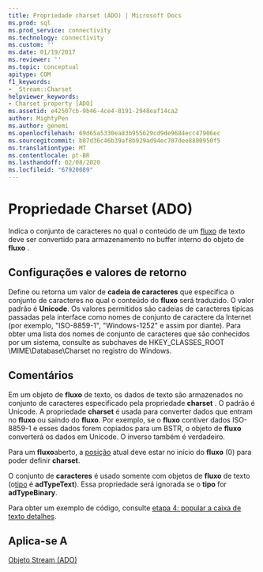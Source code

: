 ```yaml
---
title: Propriedade charset (ADO) | Microsoft Docs
ms.prod: sql
ms.prod_service: connectivity
ms.technology: connectivity
ms.custom: ''
ms.date: 01/19/2017
ms.reviewer: ''
ms.topic: conceptual
apitype: COM
f1_keywords:
- _Stream::Charset
helpviewer_keywords:
- Charset property [ADO]
ms.assetid: e42507cb-9b46-4ce4-8191-2948eaf14ca2
author: MightyPen
ms.author: genemi
ms.openlocfilehash: 69d65a5330ea83b955629cd9de9684ecc47906ec
ms.sourcegitcommit: b87d36c46b39af8b929ad94ec707dee8800950f5
ms.translationtype: MT
ms.contentlocale: pt-BR
ms.lasthandoff: 02/08/2020
ms.locfileid: "67920089"
---
```

# <a name="charset-property-ado"></a>Propriedade Charset (ADO)
Indica o conjunto de caracteres no qual o conteúdo de um [fluxo](../../../ado/reference/ado-api/stream-object-ado.md) de texto deve ser convertido para armazenamento no buffer interno do objeto de **fluxo** .  
  
## <a name="settings-and-return-values"></a>Configurações e valores de retorno  
 Define ou retorna um valor de **cadeia de caracteres** que especifica o conjunto de caracteres no qual o conteúdo do **fluxo** será traduzido. O valor padrão é **Unicode**. Os valores permitidos são cadeias de caracteres típicas passadas pela interface como nomes de conjunto de caractere da Internet (por exemplo, "ISO-8859-1", "Windows-1252" e assim por diante). Para obter uma lista dos nomes de conjunto de caracteres que são conhecidos por um sistema, consulte as subchaves de HKEY_CLASSES_ROOT \MIME\Database\Charset no registro do Windows.  
  
## <a name="remarks"></a>Comentários  
 Em um objeto de **fluxo** de texto, os dados de texto são armazenados no conjunto de caracteres especificado pela propriedade **charset** . O padrão é Unicode. A propriedade **charset** é usada para converter dados que entram no **fluxo** ou saindo do **fluxo**. Por exemplo, se o **fluxo** contiver dados ISO-8859-1 e esses dados forem copiados para um BSTR, o objeto de **fluxo** converterá os dados em Unicode. O inverso também é verdadeiro.  
  
 Para um **fluxo**aberto, a [posição](../../../ado/reference/ado-api/position-property-ado.md) atual deve estar no início do **fluxo** (0) para poder definir **charset**.  
  
 O conjunto de **caracteres** é usado somente com objetos de **fluxo** de texto (o[tipo](../../../ado/reference/ado-api/type-property-ado-stream.md) é **adTypeText**). Essa propriedade será ignorada se o **tipo** for **adTypeBinary**.  
  
 Para obter um exemplo de código, consulte [etapa 4: popular a caixa de texto detalhes](../../../ado/guide/data/step-4-populate-the-details-text-box.md).  
  
## <a name="applies-to"></a>Aplica-se A  
 [Objeto Stream (ADO)](../../../ado/reference/ado-api/stream-object-ado.md)
